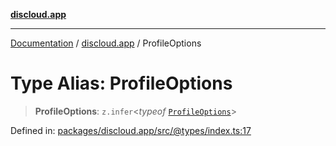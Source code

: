 [**discloud.app**](../README.md)

***

[Documentation](../../packages.md) / [discloud.app](../README.md) / ProfileOptions

# Type Alias: ProfileOptions

> **ProfileOptions**: `z.infer`\<*typeof* [`ProfileOptions`](../variables/ProfileOptions.md)\>

Defined in: [packages/discloud.app/src/@types/index.ts:17](https://github.com/discloud/discloud.app/blob/bfcb626f6315ac03eb36b36e57f162cd101e1996/packages/discloud.app/src/@types/index.ts#L17)
